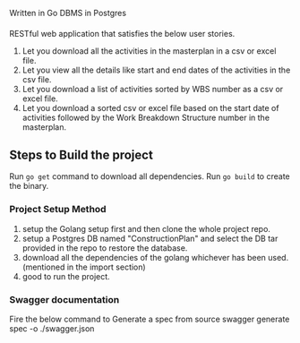 Written in Go
DBMS in Postgres
####
RESTful web application that satisfies the below user stories.

1. Let you download all the activities in the masterplan in a csv or excel file.
2. Let you view all the details like start and end dates of the activities in the csv file.
3. Let you download a list of activities sorted by WBS number as a csv or excel file.
4. Let you download a sorted csv or excel file based on the start date of activities followed by the Work Breakdown Structure number in the masterplan.


## Steps to Build the project

Run `go get` command to download all dependencies.
Run `go build` to create the binary.


### Project Setup Method

1) setup the Golang setup first and then clone the whole project repo.
2) setup a Postgres DB named "ConstructionPlan" and select the DB tar provided in the repo to restore the database.
3) download all the dependencies of the golang whichever has been used. (mentioned in the import section)
4) good to run the project.

### Swagger documentation
Fire the below command to Generate a spec from source
swagger generate spec -o ./swagger.json



